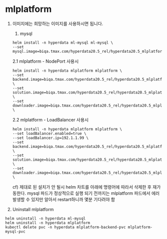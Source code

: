 # mlplatform

1. 이미지에는 희망하는 이미지를 사용하시면 됩니다. 
   
   1. mysql 
   ```
   helm install -n hyperdata ml-mysql ml-mysql \
   --set mysql.image=biqa.tmax.com/hyperdata20.5_rel/hyperdata20.5_mlplatform/mysql:20230623_v1
   ```

   2.1 mlplatform - NodePort 사용시
   ```
   helm install -n hyperdata mlplatform mlplatform \
   --set backend.image=biqa.tmax.com/hyperdata20.5_rel/hyperdata20.5_mlplatform/backend:20230623_v1 \
   --set solution.image=biqa.tmax.com/hyperdata20.5_rel/hyperdata20.5_mlplatform/agent:20230623_v1 \
   --set downloader.image=biqa.tmax.com/hyperdata20.5_rel/hyperdata20.5_mlplatform/downloader:20230623_v1 \
   ```
   
   2.2 mlplatform - LoadBalancer 사용시
   ```
   helm install -n hyperdata mlplatform mlplatform \
   --set loadBalancer.enabled=true \
   --set loadBalancer.ip=192.1.1.99 \ 
   --set backend.image=biqa.tmax.com/hyperdata20.5_rel/hyperdata20.5_mlplatform/backend:20230623_v1 \
   --set solution.image=biqa.tmax.com/hyperdata20.5_rel/hyperdata20.5_mlplatform/agent:20230623_v1 \
   --set downloader.image=biqa.tmax.com/hyperdata20.5_rel/hyperdata20.5_mlplatform/downloader:20230623_v1 \
   ```
   cf) 제대로 된 설치가 안 될시 helm 차트를 아래에 명령어에 따라서 삭제한 후 재가동한다.
   mysql 파드가 정상적으로 실행 되기 전까지는 mlplatform 파드에서 에러 발생할 수 있지만 알아서 restart하니까 몇분 기다려야 함 

2.  Uninstall mlplatform
```
helm uninstall -n hyperdata ml-mysql
helm uninstall -n hyperdata mlplatform
kubectl delete pvc -n hyperdata mlplatform-backend-pvc mlplatform-mysql-pvc
```
